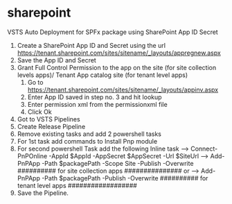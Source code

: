 # sharepoint

VSTS Auto Deployment for SPFx package using SharePoint App ID Secret
1. Create a SharePoint App ID and Secret using the url https://tenant.sharepoint.com/sites/sitename/_layouts/appregnew.aspx
2. Save the App ID and Secret 
3. Grant Full Control Permission to the app on the site (for site collection levels apps)/ Tenant App catalog site (for tenant level apps)		
	1. Go to https://tenant.sharepoint.com/sites/sitename/_layouts/appinv.aspx
	2. Enter App ID saved in step no. 3 and hit lookup
	3. Enter permission xml from the permissionxml file          
  	4. Click Ok	
4. Got to VSTS Pipelines
5. Create Release Pipeline
6. Remove existing tasks and add 2 powershell tasks
7. For 1st task add commands to Install Pnp module
8. For second powershell Task add the following Inline task
    --> Connect-PnPOnline  -AppId $AppId -AppSecret $AppSecret -Url $SiteUrl
    --> Add-PnPApp -Path $packagePath -Scope Site -Publish -Overwrite  ########## for site collection apps ###############
                                  or 
    --> Add-PnPApp -Path $packagePath -Publish -Overwrite  ########## for tenant level apps ##################
9. Save the Pipeline.
